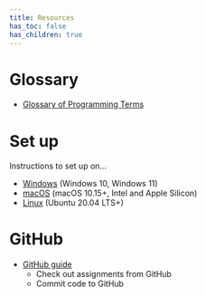 ```yaml
---
title: Resources
has_toc: false
has_children: true
---
```


# Glossary

- [Glossary of Programming Terms](glossary.md)

# Set up

Instructions to set up on…

- [Windows](setup-windows.md) (Windows 10, Windows 11)
- [macOS](setup-macos.md) (macOS 10.15+, Intel and Apple Silicon)
- [Linux](setup-linux.md) (Ubuntu 20.04 LTS+)

# GitHub

- [GitHub guide](github.md)
  - Check out assignments from GitHub
  - Commit code to GitHub